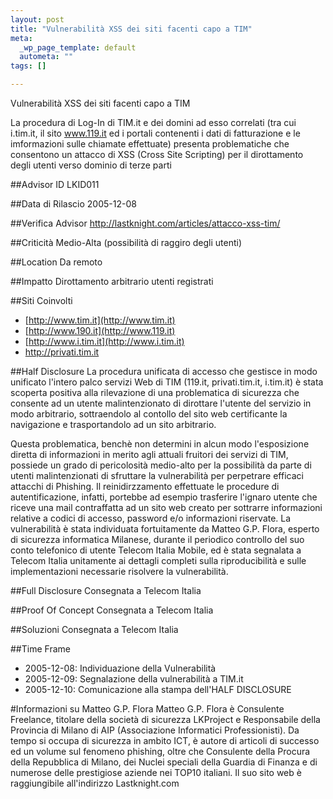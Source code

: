 ```yaml
--- 
layout: post
title: "Vulnerabilità XSS dei siti facenti capo a TIM"
meta: 
  _wp_page_template: default
  autometa: ""
tags: []

---
```

Vulnerabilità XSS dei siti facenti capo a TIM

La procedura di Log-In di TIM.it e dei domini ad esso correlati (tra cui i.tim.it, il sito www.119.it ed i portali contenenti i dati di fatturazione e le imformazioni sulle chiamate effettuate) presenta problematiche che consentono un attacco di XSS (Cross Site Scripting) per il dirottamento degli utenti verso dominio di terze parti

##Advisor ID
LKID011

##Data di Rilascio
2005-12-08

##Verifica Advisor
http://lastknight.com/articles/attacco-xss-tim/

##Criticità
Medio-Alta (possibilità di raggiro degli utenti)

##Location
Da remoto

##Impatto
Dirottamento arbitrario utenti registrati

##Siti Coinvolti

* [http://www.tim.it](http://www.tim.it)
* [http://www.190.it](http://www.119.it)
* [http://www.i.tim.it](http://www.i.tim.it)
* [http://privati.tim.it ](http://privati.tim.it)

##Half Disclosure
La procedura unificata di accesso che gestisce in modo unificato l'intero palco servizi Web di TIM (119.it, privati.tim.it, i.tim.it) è stata scoperta positiva alla rilevazione di una problematica di sicurezza che consente ad un utente malintenzionato di dirottare l'utente del servizio in modo arbitrario, sottraendolo al contollo del sito web certificante la navigazione e trasportandolo ad un sito arbitrario.



Questa problematica, benchè non determini in alcun modo l'esposizione diretta di informazioni in merito agli attuali fruitori dei servizi di TIM, possiede un grado di pericolosità medio-alto per la possibilità da parte di utenti malintenzionati di sfruttare la vulnerabilità per perpetrare efficaci attacchi di Phishing.
Il reinidirzzamento effettuate le procedure di autentificazione, infatti, portebbe ad esempio trasferire l'ignaro utente che riceve una mail contraffatta ad un sito web creato per sottrarre informazioni relative a codici di accesso, password e/o informazioni riservate.
La vulnerabilità è stata individuata fortuitamente da Matteo G.P. Flora, esperto di sicurezza informatica Milanese, durante il periodico controllo del  suo conto telefonico di utente Telecom Italia Mobile, ed è stata segnalata a Telecom Italia unitamente  ai dettagli completi sulla riproducibilità e sulle implementazioni necessarie  risolvere la vulnerabilità.  

##Full Disclosure
Consegnata a Telecom Italia

##Proof Of Concept
Consegnata a Telecom Italia

##Soluzioni
Consegnata a  Telecom Italia

##Time Frame
* 2005-12-08: Individuazione della Vulnerabilità
* 2005-12-09: Segnalazione della vulnerabilità a TIM.it
* 2005-12-10: Comunicazione alla stampa dell'HALF DISCLOSURE

#Informazioni su Matteo G.P. Flora
Matteo G.P. Flora è Consulente Freelance, titolare della società di sicurezza LKProject e Responsabile della Provincia di Milano di AIP (Associazione Informatici Professionisti). Da tempo si occupa di sicurezza in ambito ICT, è autore di articoli di successo ed un volume sul fenomeno phishing, oltre che Consulente della Procura della Repubblica di Milano, dei Nuclei speciali della Guardia di Finanza e di numerose delle prestigiose aziende nei TOP10 italiani.
Il suo sito web è raggiungibile all'indirizzo Lastknight.com 
